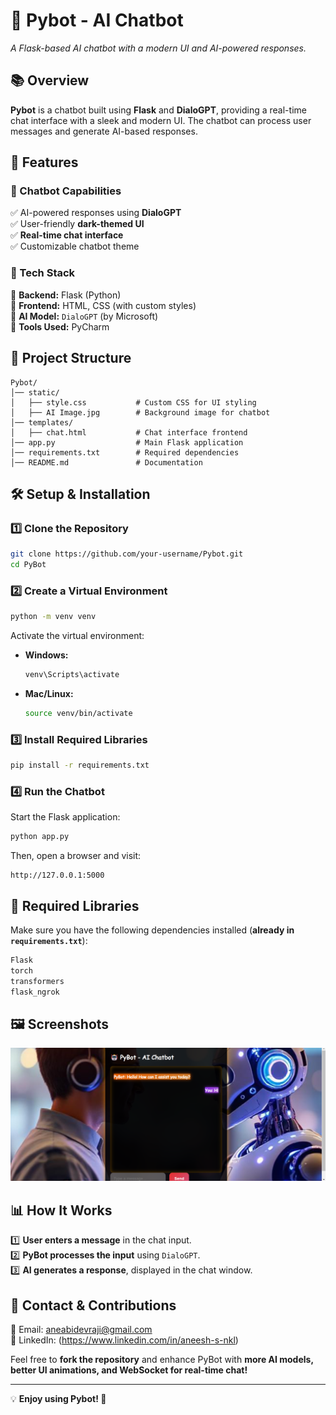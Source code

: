 
# 🤖 Pybot - AI Chatbot  
_A Flask-based AI chatbot with a modern UI and AI-powered responses._  

## 📚 Overview  
**Pybot** is a chatbot built using **Flask** and **DialoGPT**, providing a real-time chat interface with a sleek and modern UI. The chatbot can process user messages and generate AI-based responses.  

## 🚀 Features  

### 🔹 Chatbot Capabilities  
✅ AI-powered responses using **DialoGPT**  
✅ User-friendly **dark-themed UI**  
✅ **Real-time chat interface**  
✅ Customizable chatbot theme  

### 🔹 Tech Stack  
🔹 **Backend:** Flask (Python)  
🔹 **Frontend:** HTML, CSS (with custom styles)  
🔹 **AI Model:** `DialoGPT` (by Microsoft)  
🔹 **Tools Used:** PyCharm  

## 📂 Project Structure  
```
Pybot/
│── static/
│   ├── style.css           # Custom CSS for UI styling
│   ├── AI Image.jpg        # Background image for chatbot
│── templates/
│   ├── chat.html           # Chat interface frontend
│── app.py                  # Main Flask application
│── requirements.txt        # Required dependencies
│── README.md               # Documentation
```  

## 🛠️ Setup & Installation  

### 1️⃣ Clone the Repository  
```sh
git clone https://github.com/your-username/Pybot.git
cd PyBot
```  

### 2️⃣ Create a Virtual Environment  
```sh
python -m venv venv
```
Activate the virtual environment:  
- **Windows:**  
  ```sh
  venv\Scripts\activate
  ```
- **Mac/Linux:**  
  ```sh
  source venv/bin/activate
  ```  

### 3️⃣ Install Required Libraries  
```sh
pip install -r requirements.txt
```  

### 4️⃣ Run the Chatbot  
Start the Flask application:  
```sh
python app.py
```
Then, open a browser and visit:  
```
http://127.0.0.1:5000
```

## 📜 Required Libraries  
Make sure you have the following dependencies installed (**already in `requirements.txt`**):  
```txt
Flask
torch
transformers
flask_ngrok
```

## 🖼️ Screenshots   
![📌 **Chat Interface**](PybotUI.png)

## 📊 How It Works  
1️⃣ **User enters a message** in the chat input.  
2️⃣ **PyBot processes the input** using `DialoGPT`.  
3️⃣ **AI generates a response**, displayed in the chat window.  

## 📩 Contact & Contributions  
📩 Email: aneabidevraji@gmail.com  
🔗 LinkedIn: (https://www.linkedin.com/in/aneesh-s-nkl)  

Feel free to **fork the repository** and enhance PyBot with **more AI models, better UI animations, and WebSocket for real-time chat!**  

---

💡 **Enjoy using Pybot! 🚀**

